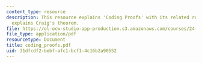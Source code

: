 ```yaml
---
content_type: resource
description: This resource explains 'Coding Proofs' with its related rules. It also
  explains Craig's theorem.
file: https://ol-ocw-studio-app-production.s3.amazonaws.com/courses/24-242-logic-ii-spring-2004/31dfcdf2bebfafc1bcf14c16b2a90552_coding_proofs.pdf
file_type: application/pdf
resourcetype: Document
title: coding_proofs.pdf
uid: 31dfcdf2-bebf-afc1-bcf1-4c16b2a90552
---
```

